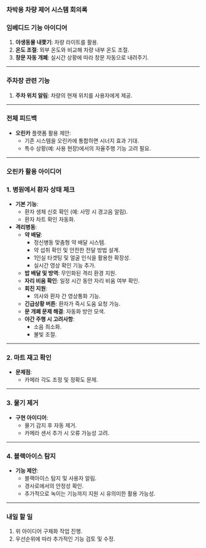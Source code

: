 
### 차박용 차량 제어 시스템 회의록

### **임베디드 기능 아이디어**

1. **야생동물 내쫓기**: 차량 라이트를 활용.
2. **온도 조절**: 외부 온도와 비교해 차량 내부 온도 조절.
3. **창문 자동 개폐**: 실시간 상황에 따라 창문 자동으로 내려주기.

---

### **주차장 관련 기능**

1. **주차 위치 알림**: 차량의 현재 위치를 사용자에게 제공.

---

### **전체 피드백**

- **오린카** 플랫폼 활용 제안:
    - 기존 시스템을 오린카에 통합하면 시너지 효과 기대.
    - 특수 상황(예: 사용 현장)에서의 자율주행 기능 고려 필요.

---

### 오린카 활용 아이디어

### **1. 병원에서 환자 상태 체크**

- **기본 기능**:
    - 환자 생체 신호 확인 (예: 사망 시 경고음 알림).
    - 환자 차트 확인 자동화.
- **격리병동**:
    - **약 배달**:
        - 정신병동 맞춤형 약 배달 시스템.
        - 약 섭취 확인 및 안전한 전달 방법 설계.
        - 1인실 타겟팅 및 얼굴 인식을 활용한 확장성.
        - 실시간 영상 확인 기능 추가.
    - **밥 배달 및 방역**: 무인화된 격리 환경 지원.
    - **자리 비움 확인**: 일정 시간 동안 자리 비움 여부 확인.
    - **회진 지원**:
        - 의사와 환자 간 영상통화 기능.
    - **긴급상황 버튼**: 환자가 즉시 도움 요청 가능.
    - **문 개폐 문제 해결**: 자동화 방안 모색.
    - **야간 주행 시 고려사항**:
        - 소음 최소화.
        - 불빛 조절.

---

### **2. 마트 재고 확인**

- **문제점**:
    - 카메라 각도 조정 및 정확도 문제.

---

### **3. 물기 제거**

- **구현 아이디어**:
    - 물기 감지 후 자동 제거.
    - 카메라 센서 추가 시 오류 가능성 고려.

---

### **4. 블랙아이스 탐지**

- **기능 제안**:
    - 블랙아이스 탐지 및 사용자 알림.
    - 경사로에서의 안정성 확인.
    - 추가적으로 녹이는 기능까지 지원 시 유의미한 활용 가능성.

---

### **내일 할 일**

1. 위 아이디어 구체화 작업 진행.
2. 우선순위에 따라 추가적인 기능 검토 및 수정.
